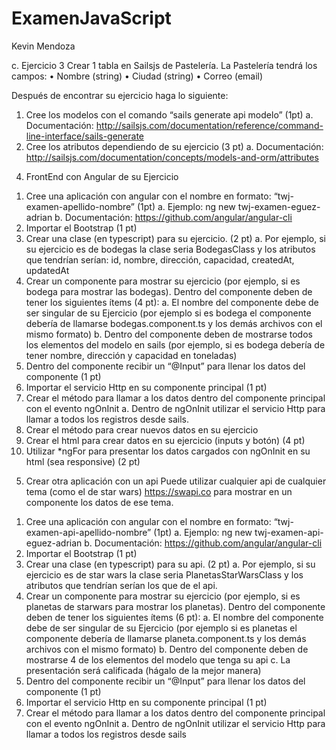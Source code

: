 # ExamenJavaScript
Kevin Mendoza

c. Ejercicio 3
Crear 1 tabla en Sailsjs de Pastelería.
La Pastelería tendrá los campos:
• Nombre (string)
• Ciudad (string)
• Correo (email)

Después de encontrar su ejercicio haga lo siguiente:
1. Cree los modelos con el comando “sails generate api modelo” (1pt)
a. Documentación: http://sailsjs.com/documentation/reference/command-line-interface/sails-generate
2. Cree los atributos dependiendo de su ejercicio (3 pt)
a. Documentación: http://sailsjs.com/documentation/concepts/models-and-orm/attributes
4) FrontEnd con Angular de su Ejercicio
1. Cree una aplicación con angular con el nombre en formato: “twj-examen-apellido-nombre” (1pt)
a. Ejemplo: ng new twj-examen-eguez-adrian
b. Documentación: https://github.com/angular/angular-cli
2. Importar el Bootstrap (1 pt)
3. Crear una clase (en typescript) para su ejercicio. (2 pt)
a. Por ejemplo, si su ejercicio es de bodegas la clase seria BodegasClass y los atributos que tendrían serían: id, nombre, dirección, capacidad, createdAt, updatedAt
4. Crear un componente para mostrar su ejercicio (por ejemplo, si es bodega para mostrar las bodegas). Dentro del componente deben de tener los siguientes ítems (4 pt):
a. El nombre del componente debe de ser singular de su Ejercicio (por ejemplo si es bodega el componente debería de llamarse bodegas.component.ts y los demás archivos con el mismo formato)
b. Dentro del componente deben de mostrarse todos los elementos del modelo en sails (por ejemplo, si es bodega debería de tener nombre, dirección y capacidad en toneladas)
5. Dentro del componente recibir un “@Input” para llenar los datos del componente (1 pt)
6. Importar el servicio Http en su componente principal (1 pt)
7. Crear el método para llamar a los datos dentro del componente principal con el evento ngOnInit
a. Dentro de ngOnInit utilizar el servicio Http para llamar a todos los registros desde sails.
8. Crear el método para crear nuevos datos en su ejercicio
9. Crear el html para crear datos en su ejercicio (inputs y botón) (4 pt)
10. Utilizar *ngFor para presentar los datos cargados con ngOnInit en su html (sea responsive) (2 pt)
5) Crear otra aplicación con un api
Puede utilizar cualquier api de cualquier tema (como el de star wars) https://swapi.co para mostrar en un componente los datos de ese tema.
1. Cree una aplicación con angular con el nombre en formato: “twj-examen-api-apellido-nombre” (1pt)
a. Ejemplo: ng new twj-examen-api-eguez-adrian
b. Documentación: https://github.com/angular/angular-cli
2. Importar el Bootstrap (1 pt)
3. Crear una clase (en typescript) para su api. (2 pt)
a. Por ejemplo, si su ejercicio es de star wars la clase seria PlanetasStarWarsClass y los atributos que tendrían serían los que de el api.
4. Crear un componente para mostrar su ejercicio (por ejemplo, si es planetas de starwars para mostrar los planetas). Dentro del componente deben de tener los siguientes ítems (6 pt):
a. El nombre del componente debe de ser singular de su Ejercicio (por ejemplo si es planetas el componente debería de llamarse planeta.component.ts y los demás archivos con el mismo formato)
b. Dentro del componente deben de mostrarse 4 de los elementos del modelo que tenga su api
c. La presentación será calificada (hágalo de la mejor manera)
5. Dentro del componente recibir un “@Input” para llenar los datos del componente (1 pt)
6. Importar el servicio Http en su componente principal (1 pt)
7. Crear el método para llamar a los datos dentro del componente principal con el evento ngOnInit
a. Dentro de ngOnInit utilizar el servicio Http para llamar a todos los registros desde sails
